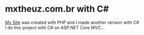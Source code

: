 # mxtheuz.com.br with C#

<a href="https://mxtheuz.com.br">My Site</a>
 was created with PHP and I made another version with C#<br>
I do this project with C# on ASP.NET Core MVC...
